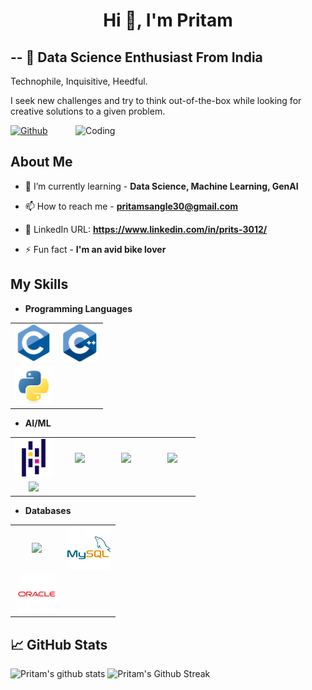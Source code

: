 <h1 align="center">Hi 👋, I'm Pritam</h1>
</h1>

<h2>
-- 🔭 Data Science Enthusiast From India</h2> 

Technophile, Inquisitive, Heedful.

I seek new challenges and try to think out-of-the-box while looking for creative solutions to a given problem.

<img align="right" alt="Coding" width="400" src="https://cdn.dribbble.com/users/1162077/screenshots/3848914/programmer.gif">

[![Github](https://img.shields.io/github/followers/imprits?label=Follow&style=social)](https://github.com/imprits)

<h2> About Me </h2>


- 🌱 I’m currently learning - **Data Science, Machine Learning, GenAI**

- 📫 How to reach me - **pritamsangle30@gmail.com**

-	💙 LinkedIn URL: **https://www.linkedin.com/in/prits-3012/**

- ⚡ Fun fact - **I'm an avid bike lover**



## My Skills 


- **Programming Languages**

<table>
<tbody>
 <tr>
   
<td align="center" width="50%">
<img height=60px  src="https://raw.githubusercontent.com/devicons/devicon/master/icons/c/c-original.svg">  
</td>  
   
<td align="center" width="50%">
<img height=60px src="https://raw.githubusercontent.com/devicons/devicon/master/icons/cplusplus/cplusplus-original.svg"> 
</td>
   
  <tr> 
<td align="center" width="50%">
<img height=60px src="https://raw.githubusercontent.com/devicons/devicon/master/icons/python/python-original.svg"> 
</td>

</tr>

</tbody>
</table>

- **AI/ML**

<table>
<tbody>
 <tr>
<td align="center" width="25%">
<img height=60px src="https://raw.githubusercontent.com/devicons/devicon/2ae2a900d2f041da66e950e4d48052658d850630/icons/pandas/pandas-original.svg">
</td>

<td align="center" width="25%">
<img height=70px src="https://www.vectorlogo.zone/logos/tensorflow/tensorflow-icon.svg"> 
</td>

<td align="center" width="25%">
<img height=60px src="https://seaborn.pydata.org/_images/logo-mark-lightbg.svg"> 
</td>

<td align="center" width="25%">
<img height=60px src="https://upload.wikimedia.org/wikipedia/commons/0/05/Scikit_learn_logo_small.svg"> 
</td>
     
</tr>

 <tr>
<td align="center" width="25%">
<img height=60px src="https://www.vectorlogo.zone/logos/opencv/opencv-icon.svg"> 
</td>

</tr>

</tbody>
</table>


- **Databases**
<table>
<tbody>
 <tr>
<td align="center" width="50%">
<img height=60px src="https://www.vectorlogo.zone/logos/sqlite/sqlite-icon.svg"> 
</td>

<td align="center" width="50%">
<img height=70px src="https://raw.githubusercontent.com/devicons/devicon/master/icons/mysql/mysql-original-wordmark.svg"> 
</td>
  <tr>
  
<td align="center" width="50%">
<img height=60px src="https://raw.githubusercontent.com/devicons/devicon/master/icons/oracle/oracle-original.svg"> 
</td>
 </tr>

</tr>

</tbody>
</table>

## 📈 GitHub Stats 

![Pritam's github stats](https://github-readme-stats.vercel.app/api?username=imprits&show_icons=true&theme=dracula) ![Pritam's Github Streak](https://github-readme-streak-stats.herokuapp.com/?user=imprits&theme=dracula) 

